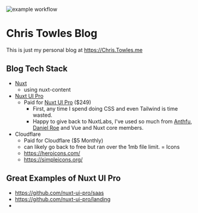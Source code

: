 ![example workflow](https://github.com/ChrisTowles/blog/actions/workflows/ci.yml/badge.svg?branch=main)

# Chris Towles Blog



This is just my personal blog at https://Chris.Towles.me


## Blog Tech Stack

- [Nuxt](https://nuxtjs.org/)
  - using nuxt-content
- [Nuxt UI Pro](https://ui.nuxt.com/)
  - Paid for [Nuxt UI Pro](https://ui.nuxt.com/) ($249) 
    - First, any time I spend doing CSS and even Tailwind is time wasted.
    - Happy to give back to NuxtLabs, I've used so much from [Anthfu](https://github.com/antfu), [Daniel Roe](https://github.com/danielroe) and Vue and Nuxt core members.
- Cloudflare
  - Paid for Cloudflare ($5 Monthly)
  - can likely go back to free but ran over the 1mb file limit.
= Icons
  - https://heroicons.com/
  - https://simpleicons.org/

## Great Examples of Nuxt UI Pro

- <https://github.com/nuxt-ui-pro/saas>
- <https://github.com/nuxt-ui-pro/landing>
- 


